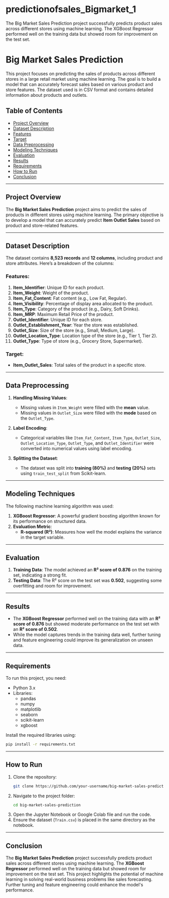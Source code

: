 # predictionofsales_Bigmarket_1
The Big Market Sales Prediction project successfully predicts product sales across different stores using machine learning. The XGBoost Regressor performed well on the training data but showed room for improvement on the test set. 

# Big Market Sales Prediction

This project focuses on predicting the sales of products across different stores in a large retail market using machine learning. The goal is to build a model that can accurately forecast sales based on various product and store features. The dataset used is in CSV format and contains detailed information about products and outlets.

## Table of Contents
- [Project Overview](#project-overview)
- [Dataset Description](#dataset-description)
- [Features](#features)
- [Target](#target)
- [Data Preprocessing](#data-preprocessing)
- [Modeling Techniques](#modeling-techniques)
- [Evaluation](#evaluation)
- [Results](#results)
- [Requirements](#requirements)
- [How to Run](#how-to-run)
- [Conclusion](#conclusion)

---

## Project Overview
The **Big Market Sales Prediction** project aims to predict the sales of products in different stores using machine learning. The primary objective is to develop a model that can accurately predict **Item Outlet Sales** based on product and store-related features.

---

## Dataset Description
The dataset contains **8,523 records** and **12 columns**, including product and store attributes. Here’s a breakdown of the columns:

### Features:
1. **Item_Identifier**: Unique ID for each product.
2. **Item_Weight**: Weight of the product.
3. **Item_Fat_Content**: Fat content (e.g., Low Fat, Regular).
4. **Item_Visibility**: Percentage of display area allocated to the product.
5. **Item_Type**: Category of the product (e.g., Dairy, Soft Drinks).
6. **Item_MRP**: Maximum Retail Price of the product.
7. **Outlet_Identifier**: Unique ID for each store.
8. **Outlet_Establishment_Year**: Year the store was established.
9. **Outlet_Size**: Size of the store (e.g., Small, Medium, Large).
10. **Outlet_Location_Type**: Location type of the store (e.g., Tier 1, Tier 2).
11. **Outlet_Type**: Type of store (e.g., Grocery Store, Supermarket).

### Target:
- **Item_Outlet_Sales**: Total sales of the product in a specific store.

---

## Data Preprocessing
1. **Handling Missing Values**:
   - Missing values in `Item_Weight` were filled with the **mean** value.
   - Missing values in `Outlet_Size` were filled with the **mode** based on the `Outlet_Type`.

2. **Label Encoding**:
   - Categorical variables like `Item_Fat_Content`, `Item_Type`, `Outlet_Size`, `Outlet_Location_Type`, `Outlet_Type`, and `Outlet_Identifier` were converted into numerical values using label encoding.

3. **Splitting the Dataset**:
   - The dataset was split into **training (80%)** and **testing (20%)** sets using `train_test_split` from Scikit-learn.

---

## Modeling Techniques
The following machine learning algorithm was used:
1. **XGBoost Regressor**: A powerful gradient boosting algorithm known for its performance on structured data.
2. **Evaluation Metric**:
   - **R-squared (R²)**: Measures how well the model explains the variance in the target variable.

---

## Evaluation
1. **Training Data**: The model achieved an **R² score of 0.876** on the training set, indicating a strong fit.
2. **Testing Data**: The R² score on the test set was **0.502**, suggesting some overfitting and room for improvement.

---

## Results
- The **XGBoost Regressor** performed well on the training data with an **R² score of 0.876** but showed moderate performance on the test set with an **R² score of 0.502**.
- While the model captures trends in the training data well, further tuning and feature engineering could improve its generalization on unseen data.

---

## Requirements
To run this project, you need:
- Python 3.x
- Libraries:
  - pandas
  - numpy
  - matplotlib
  - seaborn
  - scikit-learn
  - xgboost

Install the required libraries using:
```bash
pip install -r requirements.txt
```

---

## How to Run
1. Clone the repository:
   ```bash
   git clone https://github.com/your-username/big-market-sales-prediction.git
   ```
2. Navigate to the project folder:
   ```bash
   cd big-market-sales-prediction
   ```
3. Open the Jupyter Notebook or Google Colab file and run the code.
4. Ensure the dataset (`Train.csv`) is placed in the same directory as the notebook.

---

## Conclusion
The **Big Market Sales Prediction** project successfully predicts product sales across different stores using machine learning. The **XGBoost Regressor** performed well on the training data but showed room for improvement on the test set. This project highlights the potential of machine learning in solving real-world business problems like sales forecasting. Further tuning and feature engineering could enhance the model's performance.

